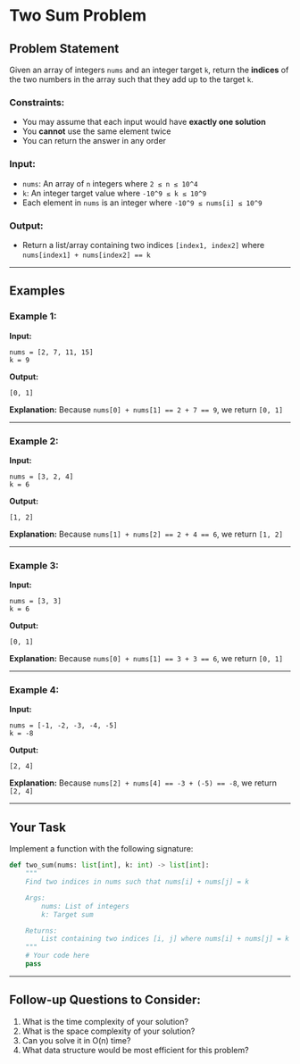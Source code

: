 # Two Sum Problem

## Problem Statement

Given an array of integers `nums` and an integer target `k`, return the **indices** of the two numbers in the array such that they add up to the target `k`.

### Constraints:

- You may assume that each input would have **exactly one solution**
- You **cannot** use the same element twice
- You can return the answer in any order

### Input:

- `nums`: An array of `n` integers where `2 ≤ n ≤ 10^4`
- `k`: An integer target value where `-10^9 ≤ k ≤ 10^9`
- Each element in `nums` is an integer where `-10^9 ≤ nums[i] ≤ 10^9`

### Output:

- Return a list/array containing two indices `[index1, index2]` where `nums[index1] + nums[index2] == k`

---

## Examples

### Example 1:

**Input:**

```
nums = [2, 7, 11, 15]
k = 9
```

**Output:**

```
[0, 1]
```

**Explanation:** Because `nums[0] + nums[1] == 2 + 7 == 9`, we return `[0, 1]`

---

### Example 2:

**Input:**

```
nums = [3, 2, 4]
k = 6
```

**Output:**

```
[1, 2]
```

**Explanation:** Because `nums[1] + nums[2] == 2 + 4 == 6`, we return `[1, 2]`

---

### Example 3:

**Input:**

```
nums = [3, 3]
k = 6
```

**Output:**

```
[0, 1]
```

**Explanation:** Because `nums[0] + nums[1] == 3 + 3 == 6`, we return `[0, 1]`

---

### Example 4:

**Input:**

```
nums = [-1, -2, -3, -4, -5]
k = -8
```

**Output:**

```
[2, 4]
```

**Explanation:** Because `nums[2] + nums[4] == -3 + (-5) == -8`, we return `[2, 4]`

---

## Your Task

Implement a function with the following signature:

```python
def two_sum(nums: list[int], k: int) -> list[int]:
    """
    Find two indices in nums such that nums[i] + nums[j] = k

    Args:
        nums: List of integers
        k: Target sum

    Returns:
        List containing two indices [i, j] where nums[i] + nums[j] = k
    """
    # Your code here
    pass
```

---

## Follow-up Questions to Consider:

1. What is the time complexity of your solution?
2. What is the space complexity of your solution?
3. Can you solve it in O(n) time?
4. What data structure would be most efficient for this problem?
